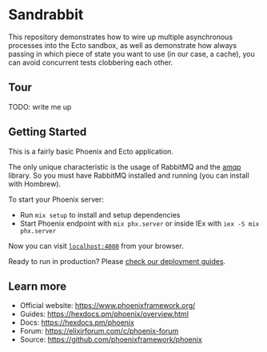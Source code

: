 # Sandrabbit

This repository demonstrates how to wire up multiple asynchronous processes into the Ecto sandbox, as well as demonstrate how always passing in which piece of state you want to use (in our case, a cache), you can avoid concurrent tests clobbering each other.

## Tour

TODO: write me up

## Getting Started

This is a fairly basic Phoenix and Ecto application.

The only unique characteristic is the usage of RabbitMQ and the [amqp](https://hex.pm/packages/amqp) library. So you must have RabbitMQ installed and running (you can install with Hombrew).

To start your Phoenix server:

  * Run `mix setup` to install and setup dependencies
  * Start Phoenix endpoint with `mix phx.server` or inside IEx with `iex -S mix phx.server`

Now you can visit [`localhost:4000`](http://localhost:4000) from your browser.

Ready to run in production? Please [check our deployment guides](https://hexdocs.pm/phoenix/deployment.html).

## Learn more

  * Official website: https://www.phoenixframework.org/
  * Guides: https://hexdocs.pm/phoenix/overview.html
  * Docs: https://hexdocs.pm/phoenix
  * Forum: https://elixirforum.com/c/phoenix-forum
  * Source: https://github.com/phoenixframework/phoenix
